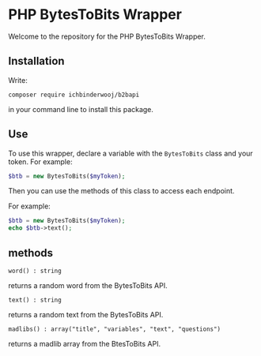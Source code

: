 # PHP BytesToBits Wrapper

Welcome to the repository for the PHP BytesToBits Wrapper.

## Installation

Write:

```
composer require ichbinderwooj/b2bapi
```

in your command line to install this package.

## Use

To use this wrapper, declare a variable with the `BytesToBits` class and your token. For example:

```php
$btb = new BytesToBits($myToken);
```

Then you can use the methods of this class to access each endpoint.

For example:

```php
$btb = new BytesToBits($myToken);
echo $btb->text();
```

## methods

`word() : string`

returns a random word from the BytesToBits API.

`text() : string`

returns a random text from the BytesToBits API.

`madlibs() : array("title", "variables", "text", "questions")`

returns a madlib array from the BtesToBits API.
